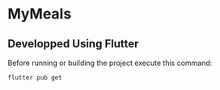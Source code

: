 # MyMeals

## Developped Using Flutter

Before running or building the project execute this command:
```console
flutter pub get
```
